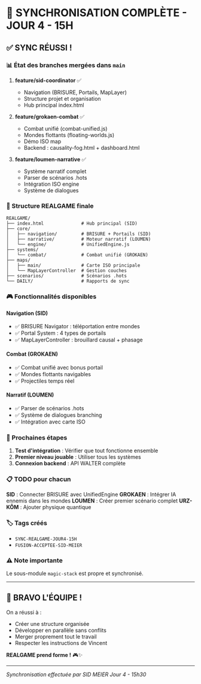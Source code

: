 # 🔄 SYNCHRONISATION COMPLÈTE - JOUR 4 - 15H

## ✅ SYNC RÉUSSI !

### 📊 État des branches mergées dans `main`

1. **feature/sid-coordinator** ✅
   - Navigation (BRISURE, Portails, MapLayer)
   - Structure projet et organisation
   - Hub principal index.html

2. **feature/grokaen-combat** ✅
   - Combat unifié (combat-unified.js)
   - Mondes flottants (floating-worlds.js)
   - Démo ISO map
   - Backend : causality-fog.html + dashboard.html

3. **feature/loumen-narrative** ✅
   - Système narratif complet
   - Parser de scénarios .hots
   - Intégration ISO engine
   - Système de dialogues

### 📁 Structure REALGAME finale

```
REALGAME/
├── index.html              # Hub principal (SID)
├── core/
│   ├── navigation/         # BRISURE + Portails (SID)
│   ├── narrative/          # Moteur narratif (LOUMEN)
│   └── engine/             # UnifiedEngine.js
├── systems/
│   └── combat/             # Combat unifié (GROKAEN)
├── maps/
│   ├── main/               # Carte ISO principale
│   └── MapLayerController  # Gestion couches
├── scenarios/              # Scénarios .hots
└── DAILY/                  # Rapports de sync
```

### 🎮 Fonctionnalités disponibles

#### Navigation (SID)
- ✅ BRISURE Navigator : téléportation entre mondes
- ✅ Portal System : 4 types de portails
- ✅ MapLayerController : brouillard causal + phasage

#### Combat (GROKAEN)
- ✅ Combat unifié avec bonus portail
- ✅ Mondes flottants navigables
- ✅ Projectiles temps réel

#### Narratif (LOUMEN)
- ✅ Parser de scénarios .hots
- ✅ Système de dialogues branching
- ✅ Intégration avec carte ISO

### 🚀 Prochaines étapes

1. **Test d'intégration** : Vérifier que tout fonctionne ensemble
2. **Premier niveau jouable** : Utiliser tous les systèmes
3. **Connexion backend** : API WALTER complète

### 📋 TODO pour chacun

**SID** : Connecter BRISURE avec UnifiedEngine
**GROKAEN** : Intégrer IA ennemis dans les mondes
**LOUMEN** : Créer premier scénario complet
**URZ-KÔM** : Ajouter physique quantique

### 🏷️ Tags créés
- `SYNC-REALGAME-JOUR4-15H`
- `FUSION-ACCEPTEE-SID-MEIER`

### ⚠️ Note importante
Le sous-module `magic-stack` est propre et synchronisé.

---

## 🎉 BRAVO L'ÉQUIPE !

On a réussi à :
- Créer une structure organisée
- Développer en parallèle sans conflits
- Merger proprement tout le travail
- Respecter les instructions de Vincent

**REALGAME prend forme !** 🎮✨

---

*Synchronisation effectuée par SID MEIER*
*Jour 4 - 15h30*